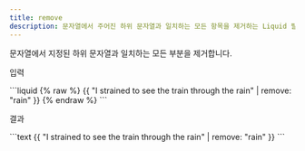 ```yaml
---
title: remove
description: 문자열에서 주어진 하위 문자열과 일치하는 모든 항목을 제거하는 Liquid 필터.
---
```


문자열에서 지정된 하위 문자열과 일치하는 모든 부분을 제거합니다.

<p class="code-label">입력</p>
```liquid
{% raw %}
{{ "I strained to see the train through the rain" | remove: "rain" }}
{% endraw %}
```

<p class="code-label">결과</p>
```text
{{ "I strained to see the train through the rain" | remove: "rain" }}
```
